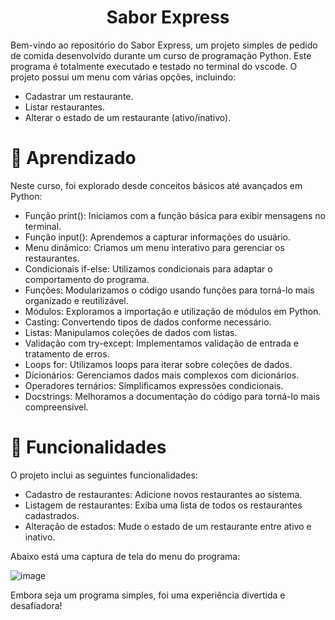 <h1 align="center">Sabor Express</h1>

<p>Bem-vindo ao repositório do Sabor Express, um projeto simples de pedido de comida desenvolvido durante um curso de programação Python. Este programa é totalmente executado e testado no terminal do vscode. O projeto possui um menu com várias opções, incluindo:</p>

- Cadastrar um restaurante.
- Listar restaurantes.
- Alterar o estado de um restaurante (ativo/inativo).

# 📒 Aprendizado
<p>Neste curso, foi explorado desde conceitos básicos até avançados em Python:</p>

- Função print(): Iniciamos com a função básica para exibir mensagens no terminal.
- Função input(): Aprendemos a capturar informações do usuário.
- Menu dinâmico: Criamos um menu interativo para gerenciar os restaurantes.
- Condicionais if-else: Utilizamos condicionais para adaptar o comportamento do programa.
- Funções: Modularizamos o código usando funções para torná-lo mais organizado e reutilizável.
- Módulos: Exploramos a importação e utilização de módulos em Python.
- Casting: Convertendo tipos de dados conforme necessário.
- Listas: Manipulamos coleções de dados com listas.
- Validação com try-except: Implementamos validação de entrada e tratamento de erros.
- Loops for: Utilizamos loops para iterar sobre coleções de dados.
- Dicionários: Gerenciamos dados mais complexos com dicionários.
- Operadores ternários: Simplificamos expressões condicionais.
- Docstrings: Melhoramos a documentação do código para torná-lo mais compreensível.

# :hammer: Funcionalidades
O projeto inclui as seguintes funcionalidades:
- Cadastro de restaurantes: Adicione novos restaurantes ao sistema.
- Listagem de restaurantes: Exiba uma lista de todos os restaurantes cadastrados.
- Alteração de estados: Mude o estado de um restaurante entre ativo e inativo.

Abaixo está uma captura de tela do menu do programa:

![image](https://github.com/user-attachments/assets/934037c5-57a0-4427-9781-40c9e024d07f)

Embora seja um programa simples, foi uma experiência divertida e desafiadora!
